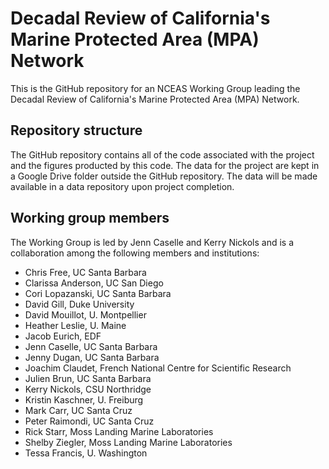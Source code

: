# Decadal Review of California's Marine Protected Area (MPA) Network

This is the GitHub repository for an NCEAS Working Group leading the Decadal Review of California's Marine Protected Area (MPA) Network. 

## Repository structure

The GitHub repository contains all of the code associated with the project and the figures producted by this code. The data for the project are kept in a Google Drive folder outside the GitHub repository. The data will be made available in a data repository upon project completion.

## Working group members

The Working Group is led by Jenn Caselle and Kerry Nickols and is a collaboration among the following members and institutions:

* Chris Free, UC Santa Barbara
* Clarissa Anderson, UC San Diego
* Cori Lopazanski, UC Santa Barbara
* David Gill, Duke University
* David Mouillot, U. Montpellier
* Heather Leslie, U. Maine
* Jacob Eurich, EDF
* Jenn Caselle, UC Santa Barbara
* Jenny Dugan, UC Santa Barbara
* Joachim Claudet, French National Centre for Scientific Research
* Julien Brun, UC Santa Barbara
* Kerry Nickols, CSU Northridge
* Kristin Kaschner, U. Freiburg
* Mark Carr, UC Santa Cruz
* Peter Raimondi, UC Santa Cruz
* Rick Starr, Moss Landing Marine Laboratories
* Shelby Ziegler, Moss Landing Marine Laboratories
* Tessa Francis, U. Washington
